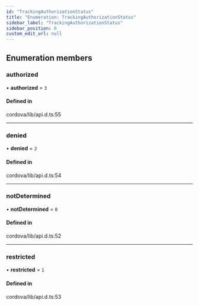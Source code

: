 ```yaml
---
id: "TrackingAuthorizationStatus"
title: "Enumeration: TrackingAuthorizationStatus"
sidebar_label: "TrackingAuthorizationStatus"
sidebar_position: 0
custom_edit_url: null
---
```


## Enumeration members

### authorized

• **authorized** = `3`

#### Defined in

cordova/lib/api.d.ts:55

___

### denied

• **denied** = `2`

#### Defined in

cordova/lib/api.d.ts:54

___

### notDetermined

• **notDetermined** = `0`

#### Defined in

cordova/lib/api.d.ts:52

___

### restricted

• **restricted** = `1`

#### Defined in

cordova/lib/api.d.ts:53
